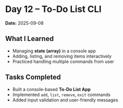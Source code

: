 # Day 12 – To-Do List CLI

**Date:** 2025-09-08  

## What I Learned
- Managing **state (array)** in a console app  
- Adding, listing, and removing items interactively  
- Practiced handling multiple commands from user  

## Tasks Completed
- Built a console-based **To-Do List App**  
- Implemented `add`, `list`, `remove`, `exit` commands  
- Added input validation and user-friendly messages  
